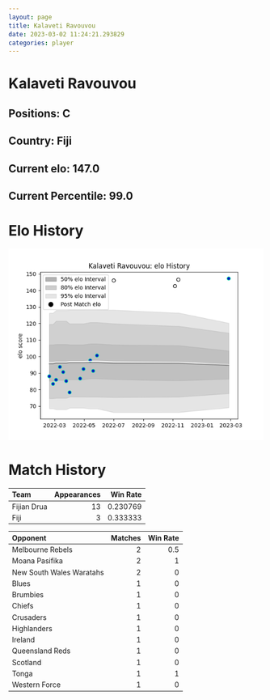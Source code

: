 ```yaml
---  
layout: page  
title: Kalaveti Ravouvou  
date: 2023-03-02 11:24:21.293829  
categories: player  
---
```

# Kalaveti Ravouvou

## Positions: C

## Country: Fiji

## Current elo: 147.0

## Current Percentile: 99.0

# Elo History


![elo history](history_KalavetiRavouvou.png)
# Match History


| Team        |   Appearances |   Win Rate |
|:------------|--------------:|-----------:|
| Fijian Drua |            13 |   0.230769 |
| Fiji        |             3 |   0.333333 |

| Opponent                 |   Matches |   Win Rate |
|:-------------------------|----------:|-----------:|
| Melbourne Rebels         |         2 |        0.5 |
| Moana Pasifika           |         2 |        1   |
| New South Wales Waratahs |         2 |        0   |
| Blues                    |         1 |        0   |
| Brumbies                 |         1 |        0   |
| Chiefs                   |         1 |        0   |
| Crusaders                |         1 |        0   |
| Highlanders              |         1 |        0   |
| Ireland                  |         1 |        0   |
| Queensland Reds          |         1 |        0   |
| Scotland                 |         1 |        0   |
| Tonga                    |         1 |        1   |
| Western Force            |         1 |        0   |